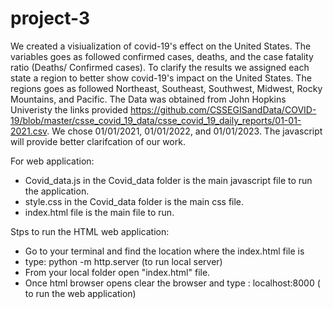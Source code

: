 # project-3

We created a visiualization of covid-19's effect on the United States. The variables goes as followed confirmed cases, deaths, 
and the case fatality ratio (Deaths/ Confirmed cases). To clarify the results we assigned each state a region 
to better show covid-19's impact on the United States. The regions goes as followed Northeast, Southeast, Southwest, Midwest, Rocky Mountains, and Pacific. The Data was obtained from John Hopkins Univeristy the links provided https://github.com/CSSEGISandData/COVID-19/blob/master/csse_covid_19_data/csse_covid_19_daily_reports/01-01-2021.csv. We chose 01/01/2021, 01/01/2022, and 01/01/2023. The javascript will provide better clarifcation of our work.

For web application:
- Covid_data.js in the Covid_data folder is the main javascript file to run the application.
- style.css in the Covid_data folder is the main css file.
- index.html file is the main file to run.

Stps to run the HTML web application:

- Go to your terminal and find the location where the index.html file is
- type: python -m http.server (to run local server)
- From your local folder open "index.html" file.
- Once html browser opens clear the browser and type : localhost:8000  ( to run the web application)
